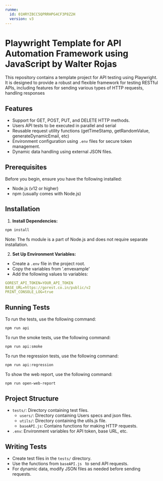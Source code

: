 ```yaml
---
runme:
  id: 01HRYZ8CC5QPRRHPG4CF3P8Z2H
  version: v3
---
```


# Playwright Template for API Automation Framework using JavaScript by Walter Rojas

This repository contains a template project for API testing using Playwright. It is designed to provide a robust and flexible framework for testing RESTful APIs, including features for sending various types of HTTP requests, handling responses

## Features

- Support for GET, POST, PUT, and DELETE HTTP methods.
- Users API tests to be executed in parallel and serial
- Reusable request utility functions (getTimeStamp, getRandomValue, generateDynamicEmail, etc)
- Environment configuration using `.env` files for secure token management.
- Dynamic data handling using external JSON files.

## Prerequisites

Before you begin, ensure you have the following installed:

- Node.js (v12 or higher)
- npm (usually comes with Node.js)

## Installation

1. **Install Dependencies:**

```sh {"id":"01HRYZ8CC4QXFHXBWG2S7AYG5Z"}
npm install
```

Note: The fs module is a part of Node.js and does not require separate installation.

2. **Set Up Environment Variables:**

- Create a `.env` file in the project root.
- Copy the variables from '.envexample'
- Add the following values to variables:

```yaml {"id":"01HRYZ8CC4QXFHXBWG2WMHPZ6R"}
GOREST_API_TOKEN=YOUR_API_TOKEN
BASE_URL=https://gorest.co.in/public/v2
PRINT_CONSOLE_LOG=true
```

## Running Tests

To run the tests, use the following command:

```sh {"id":"01HRYZ8CC4QXFHXBWG2XN4MZQM"}
npm run api
```

To run the smoke tests, use the following command:

```sh {"id":"01HT16E6JRAQAMCEKV330NP7RT"}
npm run api:smoke
```

To run the regression tests, use the following command:

```sh {"id":"01HT16EVK3J2YDCC7VNECRG8B3"}
npm run api:regression
```

To show the web report, use the following command:

```sh {"id":"01HRZZGK5N62FJVFXDVVCBYS6J"}
npm run open-web-report
```

## Project Structure

- `tests/`: Directory containing test files.
    - `users/`: Directory containing Users specs and json files.
    - `utils/`: Directory containing the utils.js file.
    - `baseAPI.js`: Contains functions for making HTTP requests.
- `.env`: Environment variables for API token, base URL, etc.

## Writing Tests

- Create test files in the `tests/` directory.
- Use the functions from `baseAPI.js ` to send API requests.
- For dynamic data, modify JSON files as needed before sending requests.